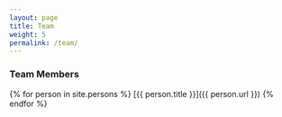 ```yaml
---
layout: page
title: Team
weight: 5
permalink: /team/
---
```


### Team Members

{% for person in site.persons %}
[{{ person.title }}]({{ person.url }})
{% endfor %}